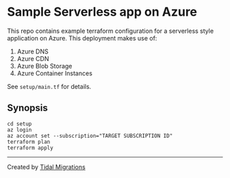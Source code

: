 # Sample Serverless app on Azure

This repo contains example terraform configuration for a serverless
style application on Azure.  This deployment makes use of:

1. Azure DNS
2. Azure CDN
3. Azure Blob Storage
4. Azure Container Instances

See `setup/main.tf` for details.

## Synopsis
```
cd setup
az login
az account set --subscription="TARGET SUBSCRIPTION ID"
terraform plan
terraform apply
```

---
Created by [Tidal Migrations](https://tidalmigrations.com)

